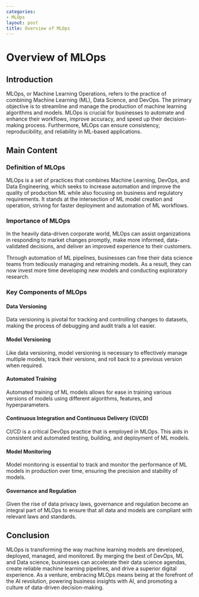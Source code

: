 ```yaml
---
categories:
- MLOps
layout: post
title: Overview of MLOps
---
```


# Overview of MLOps

## Introduction

MLOps, or Machine Learning Operations, refers to the practice of combining Machine Learning (ML), Data Science, and DevOps. The primary objective is to streamline and manage the production of machine learning algorithms and models. MLOps is crucial for businesses to automate and enhance their workflows, improve accuracy, and speed up their decision-making process. Furthermore, MLOps can ensure consistency, reproducibility, and reliability in ML-based applications.

## Main Content

### Definition of MLOps

MLOps is a set of practices that combines Machine Learning, DevOps, and Data Engineering, which seeks to increase automation and improve the quality of production ML while also focusing on business and regulatory requirements. It stands at the intersection of ML model creation and operation, striving for faster deployment and automation of ML workflows.

### Importance of MLOps

In the heavily data-driven corporate world, MLOps can assist organizations in responding to market changes promptly, make more informed, data-validated decisions, and deliver an improved experience to their customers. 

Through automation of ML pipelines, businesses can free their data science teams from tediously managing and retraining models. As a result, they can now invest more time developing new models and conducting exploratory research. 

### Key Components of MLOps

#### Data Versioning

Data versioning is pivotal for tracking and controlling changes to datasets, making the process of debugging and audit trails a lot easier.

#### Model Versioning

Like data versioning, model versioning is necessary to effectively manage multiple models, track their versions, and roll back to a previous version when required.

#### Automated Training

Automated training of ML models allows for ease in training various versions of models using different algorithms, features, and hyperparameters.

#### Continuous Integration and Continuous Delivery (CI/CD)

CI/CD is a critical DevOps practice that is employed in MLOps. This aids in consistent and automated testing, building, and deployment of ML models.

#### Model Monitoring

Model monitoring is essential to track and monitor the performance of ML models in production over time, ensuring the precision and stability of models. 

#### Governance and Regulation

Given the rise of data privacy laws, governance and regulation become an integral part of MLOps to ensure that all data and models are compliant with relevant laws and standards.

## Conclusion

MLOps is transforming the way machine learning models are developed, deployed, managed, and monitored. By merging the best of DevOps, ML and Data science, businesses can accelerate their data science agendas, create reliable machine learning pipelines, and drive a superior digital experience. As a venture, embracing MLOps means being at the forefront of the AI revolution, powering business insights with AI, and promoting a culture of data-driven decision-making.
